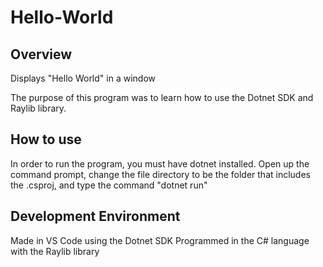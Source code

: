# Hello-World
## Overview
Displays "Hello World" in a window

The purpose of this program was to learn how to use the Dotnet SDK and Raylib library.

## How to use
In order to run the program, you must have dotnet installed. Open up the command prompt, change the file directory to be the folder that includes the .csproj, and type the command "dotnet run"

## Development Environment
Made in VS Code using the Dotnet SDK
Programmed in the C# language with the Raylib library
